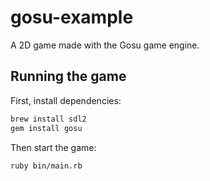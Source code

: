 # gosu-example

A 2D game made with the Gosu game engine.

## Running the game

First, install dependencies:

```sh
brew install sdl2
gem install gosu
```

Then start the game:

```sh
ruby bin/main.rb
```
